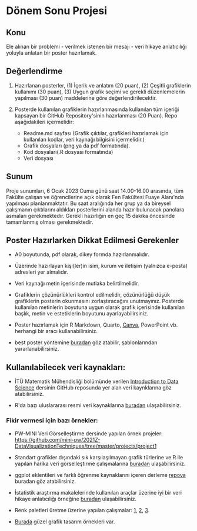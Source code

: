 # Dönem Sonu Projesi 

## Konu

Ele alınan bir problemi - verilmek istenen bir mesajı - veri hikaye anlatıcılığı yoluyla anlatan bir poster hazırlamak. 


## Değerlendirme

1. Hazırlanan posterler, (1) İçerik ve anlatım (20 puan), (2) Çeşitli grafiklerin kullanımı (30 puan), (3) Uygun grafik seçimi ve gerekli düzenlemelerin yapılması (30 puan) maddelerine göre değerlendirilecektir.

2. Posterde kullanılan grafiklerin hazırlanmasında kullanılan tüm içeriği kapsayan bir GitHub Repository'sinin hazırlanması (20 Puan). Repo aşağıdakileri içermelidir:
    * Readme.md sayfası (Grafik çıktılar, grafikleri hazırlamak için kullanılan kodlar, veri kaynağı bilgisini içermelidir.)
    * Grafik dosyaları (png ya da pdf formatında).
    * Kod dosyaları(.R dosyası formatında)
    * Veri dosyası
    
    
## Sunum

Proje sunumları, 6 Ocak 2023 Cuma günü saat 14.00-16.00 arasında, tüm Fakülte çalışan ve öğrencilerine açık olarak Fen Fakültesi Fuaye Alanı'nda yapılması planlanmaktatır. Bu saat aralığında her grup ya da bireysel çalışmanın çıktılarını aldıkları posterlerini alanda hazır bulunacak panolara asmaları gerekmektedir. Gerekli hazırlığın en geç 15 dakika öncesinde tamamlanmış olması gerekmektedir. 


## Poster Hazırlarken Dikkat Edilmesi Gerekenler

* A0 boyutunda, pdf olarak, dikey formda hazırlanmalıdır. 

* Üzerinde hazırlayan kişi(ler)in isim, kurum ve iletişim (yalnızca e-posta) adresleri yer almalıdır. 

* Veri kaynağı metin içerisinde mutlaka belirtilmelidir. 

* Grafiklerin çözünürlükleri kontrol edilmelidir, çözünürlüğü düşük grafiklerin posterin okunmasını zorlaştıracağını unutmayınız. Posterde kullanılan metinlerin boyutuna uygun olarak grafik içerisinde kullanılan başlık, metin ve estetiklerin boyutunu ayarlayabilirsiniz.

* Poster hazırlamak için R Markdown, Quarto, [Canva](https://www.canva.com/), PowerPoint vb. herhangi bir aracı kullanabilirsiniz.

* best poster yöntemine [buradan](https://github.com/GerkeLab/betterposter) göz atabilir, şablonlarından yararlanabilirsiniz.


## Kullanılabilecek veri kaynakları:

* İTÜ Matematik Mühendisliği bölümünde verilen [Introduction to Data Science](https://github.com/MAT381E-Fall21#data-related-links) dersinin GitHub reposunda yer alan veri kaynklarına göz atabilirsiniz.

* R'da bazı uluslararası resmi veri kaynaklarına [buradan](https://github.com/mcavs/R-open-dataset-packages) ulaşabilirsiniz.


### Fikir vermesi için bazı örnekler:

* PW-MINI Veri Görselleştirme dersinde yapılan örnek projeler: https://github.com/mini-pw/2021Z-DataVisualizationTechniques/tree/master/projects/project1

* Standart grafikler dışındaki sık karşılaşılmayan grafik türlerine ve R ile yapılan harika veri görselleştirme çalışmalarına [buradan](https://github.com/krzjoa/awesome-r-dataviz) ulaşabilirsiniz.

* ggplot eklentileri ve farklı öğrenme kaynaklarını içeren derleme [repoya](https://github.com/erikgahner/awesome-ggplot2) buradan göz atabilirsiniz.

* İstatistik araştırma makalelerinde kullanılan araçlar üzerine iyi bir veri hikaye anlatıcılığı örneğine [buradan](https://quantifyinghealth.com/statistical-software-popularity-in-research/) ulaşabilirsiniz.

* Renk paletleri üretme üzerine yapılan çalışmalar: [1](https://github.com/BlakeRMills/MetBrewer/tree/main), [2](https://github.com/jakelawlor/PNWColors), [3](https://github.com/karthik/wesanderson).

* [Burada](https://haberglobal.com.tr/gundem/2021in-infografikleri-151933) güzel grafik tasarım örnekleri var.


